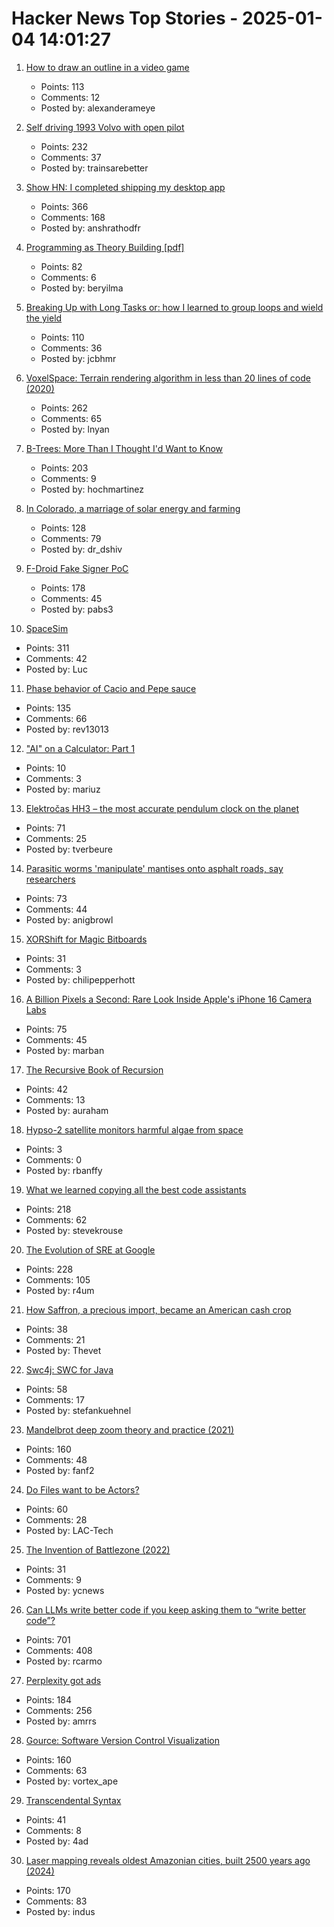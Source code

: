 # Hacker News Top Stories - 2025-01-04 14:01:27

1. [How to draw an outline in a video game](https://ameye.dev/notes/rendering-outlines/)
   - Points: 113
   - Comments: 12
   - Posted by: alexanderameye

2. [Self driving 1993 Volvo with open pilot](https://practicapp.com/carbagepilot-part1/)
   - Points: 232
   - Comments: 37
   - Posted by: trainsarebetter

3. [Show HN: I completed shipping my desktop app](https://pimosa.app/)
   - Points: 366
   - Comments: 168
   - Posted by: anshrathodfr

4. [Programming as Theory Building [pdf]](https://pages.cs.wisc.edu/~remzi/Naur.pdf)
   - Points: 82
   - Comments: 6
   - Posted by: beryilma

5. [Breaking Up with Long Tasks or: how I learned to group loops and wield the yield](https://calendar.perfplanet.com/2024/breaking-up-with-long-tasks-or-how-i-learned-to-group-loops-and-wield-the-yield/)
   - Points: 110
   - Comments: 36
   - Posted by: jcbhmr

6. [VoxelSpace: Terrain rendering algorithm in less than 20 lines of code (2020)](https://github.com/s-macke/VoxelSpace)
   - Points: 262
   - Comments: 65
   - Posted by: lnyan

7. [B-Trees: More Than I Thought I'd Want to Know](https://benjamincongdon.me/blog/2021/08/17/B-Trees-More-Than-I-Thought-Id-Want-to-Know/)
   - Points: 203
   - Comments: 9
   - Posted by: hochmartinez

8. [In Colorado, a marriage of solar energy and farming](https://www.ksjd.org/2024-12-31/in-colorado-a-marriage-of-solar-energy-and-farming-provides-a-model-for-a-more-sustainable-future)
   - Points: 128
   - Comments: 79
   - Posted by: dr_dshiv

9. [F-Droid Fake Signer PoC](https://github.com/obfusk/fdroid-fakesigner-poc)
   - Points: 178
   - Comments: 45
   - Posted by: pabs3

10. [SpaceSim](https://pavelsevecek.github.io/)
   - Points: 311
   - Comments: 42
   - Posted by: Luc

11. [Phase behavior of Cacio and Pepe sauce](https://arxiv.org/abs/2501.00536)
   - Points: 135
   - Comments: 66
   - Posted by: rev13013

12. ["AI" on a Calculator: Part 1](https://z80.me/blog/calculator-ai-part-1/)
   - Points: 10
   - Comments: 3
   - Posted by: mariuz

13. [Elektročas HH3 – the most accurate pendulum clock on the planet](https://dvaluch.web.cern.ch/hh3/)
   - Points: 71
   - Comments: 25
   - Posted by: tverbeure

14. [Parasitic worms 'manipulate' mantises onto asphalt roads, say researchers](https://mainichi.jp/english/articles/20241115/p2a/00m/0sc/009000c)
   - Points: 73
   - Comments: 44
   - Posted by: anigbrowl

15. [XORShift for Magic Bitboards](https://www.strydr.net/articles/devlog-0x1)
   - Points: 31
   - Comments: 3
   - Posted by: chilipepperhott

16. [A Billion Pixels a Second: Rare Look Inside Apple's iPhone 16 Camera Labs](https://www.cnet.com/tech/mobile/a-billion-pixels-a-second-i-got-a-rare-look-inside-apples-secret-iphone-16-camera-labs/)
   - Points: 75
   - Comments: 45
   - Posted by: marban

17. [The Recursive Book of Recursion](https://inventwithpython.com/recursion/)
   - Points: 42
   - Comments: 13
   - Posted by: auraham

18. [Hypso-2 satellite monitors harmful algae from space](https://phys.org/news/2025-01-hypso-satellite-algae-space.html)
   - Points: 3
   - Comments: 0
   - Posted by: rbanffy

19. [What we learned copying all the best code assistants](https://blog.val.town/blog/fast-follow/)
   - Points: 218
   - Comments: 62
   - Posted by: stevekrouse

20. [The Evolution of SRE at Google](https://www.usenix.org/publications/loginonline/evolution-sre-google)
   - Points: 228
   - Comments: 105
   - Posted by: r4um

21. [How Saffron, a precious import, became an American cash crop](https://www.nytimes.com/2025/01/02/dining/saffron-farming-crop.html)
   - Points: 38
   - Comments: 21
   - Posted by: Thevet

22. [Swc4j: SWC for Java](https://github.com/caoccao/swc4j)
   - Points: 58
   - Comments: 17
   - Posted by: stefankuehnel

23. [Mandelbrot deep zoom theory and practice (2021)](https://mathr.co.uk/blog/2021-05-14_deep_zoom_theory_and_practice.html)
   - Points: 160
   - Comments: 48
   - Posted by: fanf2

24. [Do Files want to be Actors?](https://lewiscampbell.tech/blog/250104.html)
   - Points: 60
   - Comments: 28
   - Posted by: LAC-Tech

25. [The Invention of Battlezone (2022)](https://spectrum.ieee.org/battlezone)
   - Points: 31
   - Comments: 9
   - Posted by: ycnews

26. [Can LLMs write better code if you keep asking them to “write better code”?](https://minimaxir.com/2025/01/write-better-code/)
   - Points: 701
   - Comments: 408
   - Posted by: rcarmo

27. [Perplexity got ads](https://twitter.com/damengchen/status/1875296442417607072)
   - Points: 184
   - Comments: 256
   - Posted by: amrrs

28. [Gource: Software Version Control Visualization](https://github.com/acaudwell/Gource)
   - Points: 160
   - Comments: 63
   - Posted by: vortex_ape

29. [Transcendental Syntax](https://github.com/engboris/transcendental-syntax)
   - Points: 41
   - Comments: 8
   - Posted by: 4ad

30. [Laser mapping reveals oldest Amazonian cities, built 2500 years ago (2024)](https://www.science.org/content/article/laser-mapping-reveals-oldest-amazonian-cities-built-2500-years-ago)
   - Points: 170
   - Comments: 83
   - Posted by: indus

